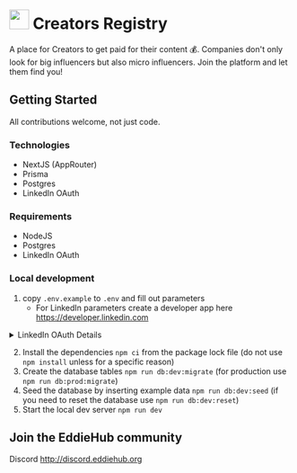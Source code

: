 # <img src="./public/logo.svg" width=35> Creators Registry

A place for Creators to get paid for their content 💰. Companies don't only look for big influencers but also micro influencers. Join the platform and let them find you!

## Getting Started

All contributions welcome, not just code.

### Technologies

- NextJS (AppRouter)
- Prisma
- Postgres
- LinkedIn OAuth

### Requirements

- NodeJS
- Postgres
- LinkedIn OAuth

### Local development

1. copy `.env.example` to `.env` and fill out parameters
   - For LinkedIn parameters create a developer app here https://developer.linkedin.com

<details>
    <summary>LinkedIn OAuth Details</summary>    
    <img alt="LinkedIn OAuth screenshot of settings" src="https://github.com/EddieHubCommunity/CreatorsRegistry/assets/624760/c61a50eb-363e-4dcb-b208-405e256f7238">
</details>

2. Install the dependencies `npm ci` from the package lock file (do not use `npm install` unless for a specific reason)
3. Create the database tables `npm run db:dev:migrate` (for production use `npm run db:prod:migrate`)
4. Seed the database by inserting example data `npm run db:dev:seed` (if you need to reset the database use `npm run db:dev:reset`)
5. Start the local dev server `npm run dev`

## Join the EddieHub community

Discord http://discord.eddiehub.org
